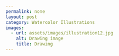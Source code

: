```yaml
---
permalink: none
layout: post
category: Watercolor Illustrations
images:   
  - url: assets/images/illustration12.jpg
    alt: Drawing image
    title: Drawing
---
```

